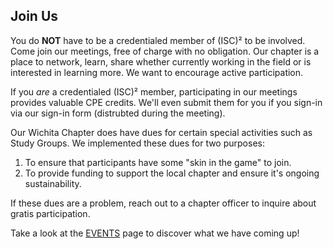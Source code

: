 ## Join Us
You do **NOT** have to be a credentialed member of (ISC)² to be involved. Come join our meetings, free of charge with no obligation. Our chapter is a place to network, learn, share whether currently working in the field or is interested in learning more. We want to encourage active participation.

If you *are* a credentialed (ISC)² member, participating in our meetings provides valuable CPE credits. We'll even submit them for you if you sign-in via our sign-in form (distrubted during the meeting).

Our Wichita Chapter does have dues for certain special activities such as Study Groups. We implemented these dues for two purposes:
<ol>
    <li>To ensure that participants have some "skin in the game" to join.</li>
    <li>To provide funding to support the local chapter and ensure it's ongoing sustainability.</li>
</ol>
If these dues are a problem, reach out to a chapter officer to inquire about gratis participation.

Take a look at the [EVENTS](/events) page to discover what we have coming up!  
